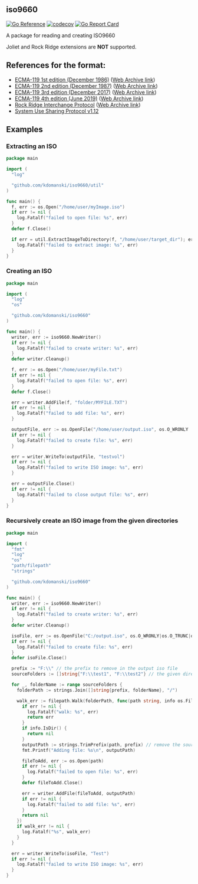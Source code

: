 ## iso9660
[![Go Reference](https://pkg.go.dev/badge/github.com/kdomanski/iso9660.svg)](https://pkg.go.dev/github.com/kdomanski/iso9660)
[![codecov](https://codecov.io/gh/kdomanski/iso9660/branch/master/graph/badge.svg?token=14MJSZYZ24)](https://codecov.io/gh/kdomanski/iso9660)
[![Go Report Card](https://goreportcard.com/badge/github.com/kdomanski/iso9660)](https://goreportcard.com/report/github.com/kdomanski/iso9660)

A package for reading and creating ISO9660

Joliet and Rock Ridge extensions are **NOT** supported.

## References for the format:
- [ECMA-119 1st edition (December 1986)](https://www.ecma-international.org/wp-content/uploads/ECMA-119_1st_edition_december_1986.pdf) ([Web Archive link](http://web.archive.org/web/20210122025258/https://www.ecma-international.org/wp-content/uploads/ECMA-119_1st_edition_december_1986.pdf))
- [ECMA-119 2nd edition (December 1987)](https://www.ecma-international.org/wp-content/uploads/ECMA-119_2nd_edition_december_1987.pdf) ([Web Archive link](http://web.archive.org/web/20210418211711/https://www.ecma-international.org/wp-content/uploads/ECMA-119_2nd_edition_december_1987.pdf))
- [ECMA-119 3rd edition (December 2017)](https://www.ecma-international.org/wp-content/uploads/ECMA-119_3rd_edition_december_2017.pdf) ([Web Archive link](http://web.archive.org/web/20210527165925/https://www.ecma-international.org/wp-content/uploads/ECMA-119_3rd_edition_december_2017.pdf))
- [ECMA-119 4th edition (June 2019)](https://www.ecma-international.org/wp-content/uploads/ECMA-119_4th_edition_june_2019.pdf) ([Web Archive link](https://www.ecma-international.org/wp-content/uploads/ECMA-119_4th_edition_june_2019.pdf))
- [Rock Ridge Interchange Protocol](http://www.nextcomputers.org/NeXTfiles/Projects/CD-ROM/Rock_Ridge_Interchange_Protocol.pdf) ([Web Archive link](http://web.archive.org/web/20071017082049/http://www.nextcomputers.org/NeXTfiles/Projects/CD-ROM/Rock_Ridge_Interchange_Protocol.pdf))
- [System Use Sharing Protocol v1.12](http://aminet.net/package/docs/misc/RRIP)

## Examples

### Extracting an ISO

```go
package main

import (
  "log"

  "github.com/kdomanski/iso9660/util"
)

func main() {
  f, err := os.Open("/home/user/myImage.iso")
  if err != nil {
    log.Fatalf("failed to open file: %s", err)
  }
  defer f.Close()

  if err = util.ExtractImageToDirectory(f, "/home/user/target_dir"); err != nil {
    log.Fatalf("failed to extract image: %s", err)
  }
}
```

### Creating an ISO

```go
package main

import (
  "log"
  "os"

  "github.com/kdomanski/iso9660"
)

func main() {
  writer, err := iso9660.NewWriter()
  if err != nil {
    log.Fatalf("failed to create writer: %s", err)
  }
  defer writer.Cleanup()

  f, err := os.Open("/home/user/myFile.txt")
  if err != nil {
    log.Fatalf("failed to open file: %s", err)
  }
  defer f.Close()

  err = writer.AddFile(f, "folder/MYFILE.TXT")
  if err != nil {
    log.Fatalf("failed to add file: %s", err)
  }

  outputFile, err := os.OpenFile("/home/user/output.iso", os.O_WRONLY | os.O_TRUNC | os.O_CREATE, 0644)
  if err != nil {
    log.Fatalf("failed to create file: %s", err)
  }

  err = writer.WriteTo(outputFile, "testvol")
  if err != nil {
    log.Fatalf("failed to write ISO image: %s", err)
  }

  err = outputFile.Close()
  if err != nil {
    log.Fatalf("failed to close output file: %s", err)
  }
}
```

### Recursively create an ISO image from the given directories

```go
package main

import (
  "fmt"
  "log"
  "os"
  "path/filepath"
  "strings"

  "github.com/kdomanski/iso9660"
)

func main() {
  writer, err := iso9660.NewWriter()
  if err != nil {
    log.Fatalf("failed to create writer: %s", err)
  }
  defer writer.Cleanup()

  isoFile, err := os.OpenFile("C:/output.iso", os.O_WRONLY|os.O_TRUNC|os.O_CREATE, 0644)
  if err != nil {
    log.Fatalf("failed to create file: %s", err)
  }
  defer isoFile.Close()

  prefix := "F:\\" // the prefix to remove in the output iso file
  sourceFolders := []string{"F:\\test1", "F:\\test2"} // the given directories to create an ISO file from

  for _, folderName := range sourceFolders {
    folderPath := strings.Join([]string{prefix, folderName}, "/")

    walk_err := filepath.Walk(folderPath, func(path string, info os.FileInfo, err error) error {
      if err != nil {
        log.Fatalf("walk: %s", err)
        return err
      }
      if info.IsDir() {
        return nil
      }
      outputPath := strings.TrimPrefix(path, prefix) // remove the source drive name
      fmt.Printf("Adding file: %s\n", outputPath)

      fileToAdd, err := os.Open(path)
      if err != nil {
        log.Fatalf("failed to open file: %s", err)
      }
      defer fileToAdd.Close()

      err = writer.AddFile(fileToAdd, outputPath)
      if err != nil {
        log.Fatalf("failed to add file: %s", err)
      }
      return nil
    })
    if walk_err != nil {
      log.Fatalf("%s", walk_err)
    }
  }

  err = writer.WriteTo(isoFile, "Test")
  if err != nil {
    log.Fatalf("failed to write ISO image: %s", err)
  }
}
```
